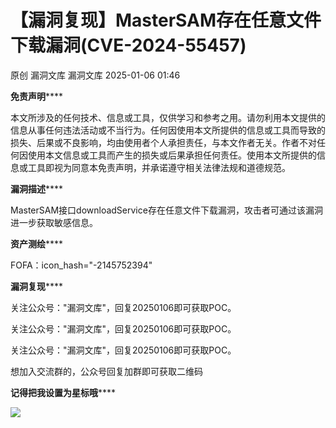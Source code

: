 #  【漏洞复现】MasterSAM存在任意文件下载漏洞(CVE-2024-55457)   
原创 漏洞文库  漏洞文库   2025-01-06 01:46  
  
**免责声明******  
  
  
本文所涉及的任何技术、信息或工具，仅供学习和参考之用。请勿利用本文提供的信息从事任何违法活动或不当行为。任何因使用本文所提供的信息或工具而导致的损失、后果或不良影响，均由使用者个人承担责任，与本文作者无关。作者不对任何因使用本文信息或工具而产生的损失或后果承担任何责任。使用本文所提供的信息或工具即视为同意本免责声明，并承诺遵守相关法律法规和道德规范。  
  
  
**漏洞描述******  
  
  
MasterSAM接口downloadService存在任意文件下载漏洞，攻击者可通过该漏洞进一步获取敏感信息。  
  
  
**资产测绘******  
  
  
FOFA：icon_hash="-2145752394"  
  
  
**漏洞复现******  
  
  
关注公众号："漏洞文库"，回复20250106即可获取POC。  
  
关注公众号："漏洞文库"，回复20250106即可获取POC。  
  
关注公众号："漏洞文库"，回复20250106即可获取POC。  
  
想加入交流群的，公众号回复加群即可获取二维码  
  
  
**记得把我设置为星标哦******  
  
  
  
![](https://mmbiz.qpic.cn/sz_mmbiz_jpg/CiaciamrTqibfxpG6c5BNLhy2IDfQlpA6OIdMeQlHayCgrExocHEsyoXeqUyd1ibZffLDRHptKmCS2bEYClIiaUbdMQ/640?wx_fmt=jpeg&from=appmsg "")  
   
  
  
  
  
  
